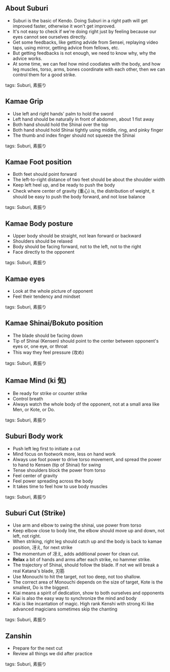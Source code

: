 ## About Suburi

- Suburi is the basic of Kendo. Doing Suburi in a right path will get improved faster, otherwise it won't get improved.
- It's not easy to check if we're doing right just by feeling because our eyes cannot see ourselves directly.
- Get some feedbacks, like getting advide from Sensei, replaying video taps, using mirror, getting advice from fellows, etc.
- But getting feedbacks is not enough, we need to know why, why the advice works.
- At some time, we can feel how mind coodiates with the body, and how leg muscles, torso, arms, bones coordinate with each other, then we can control them for a good strike.

tags: Suburi, 素振り

## Kamae Grip

- Use left and right hands' palm to hold the sword
- Left hand should be naturally in front of abdomen, about 1 fist away
- Both hand should hold the Shinai over the top
- Both hand should hold Shinai tightly using middle, ring, and pinky finger
- The thumb and index finger should not squeeze the Shinai

tags: Suburi, 素振り


## Kamae Foot position

- Both feet should point forward
- The left-to-right distance of two feet should be about the shoulder width
- Keep left heel up, and be ready to push the body
- Check where center of gravity (重心) is, the distribution of weight, it should be easy to push the body forward, and not lose balance

tags: Suburi, 素振り


## Kamae Body posture

- Upper body should be straight, not lean forward or backward
- Shoulders should be relaxed
- Body should be facing forward, not to the left, not to the right
- Face directly to the opponent

tags: Suburi, 素振り

## Kamae eyes

- Look at the whole picture of opponent
- Feel their tendency and mindset

tags: Suburi, 素振り

## Kamae Shinai/Bokuto position

- The blade should be facing down
- Tip of Shinai (Kensen) should point to the center between opponent's eyes or, one eye, or throat
- This way they feel pressure (攻め)

tags: Suburi, 素振り


## Kamae Mind (ki 気)

- Be ready for strike or counter strike
- Control breath
- Always watch the whole body of the opponent, not at a small area like Men, or Kote, or Do.

tags: Suburi, 素振り


## Suburi Body work

- Push left leg first to initiate a cut
- Mind focus on footwork more, less on hand work
- Always use foot power to drive torso movement, and spread the power to hand to Kensen (tip of Shinai) for swing
- Tense shoulders block the power from torso
- Feel center of gravity
- Feel power spreading across the body
- It takes time to feel how to use body muscles

tags: Suburi, 素振り


## Suburi Cut (Strike)

- Use arm and elbow to swing the shinai, use power from torso
- Keep elbow close to body line, the elbow should move up and down, not left, not right.
- When striking, right leg should catch up and the body is back to kamae position, 冴え, for next strike
- The momentum of 冴え, adds additional power for clean cut.
- **Relax** a bit of hands and arms after each strike, no hammer strike.
- The trajectory of Shinai, should follow the blade. If not we will break a real Katana's blade, 刃筋
- Use Monouchi to hit the target, not too deep, not too shallow.
- The correct area of Monouchi depends on the size of target, Kote is the smallest, Do is the biggest.
- Kiai means a spirit of dedication, show to both ourselves and opponents
- Kiai is also the easy way to synchronize the mind and body
- Kiai is like incantation of magic. High rank Kenshi with strong Ki like advanced magicians sometimes skip the chanting

tags: Suburi, 素振り


## Zanshin

- Prepare for the next cut
- Review all things we did after practice

tags: Suburi, 素振り
